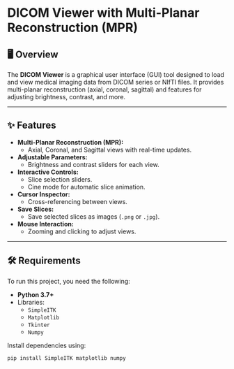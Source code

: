 # DICOM Viewer with Multi-Planar Reconstruction (MPR)

## 🖥️ Overview
The **DICOM Viewer** is a graphical user interface (GUI) tool designed to load and view medical imaging data from DICOM series or NIfTI files. It provides multi-planar reconstruction (axial, coronal, sagittal) and features for adjusting brightness, contrast, and more.

---

## ✨ Features
- **Multi-Planar Reconstruction (MPR):**
  - Axial, Coronal, and Sagittal views with real-time updates.
- **Adjustable Parameters:**
  - Brightness and contrast sliders for each view.
- **Interactive Controls:**
  - Slice selection sliders.
  - Cine mode for automatic slice animation.
- **Cursor Inspector:**
  - Cross-referencing between views.
- **Save Slices:**
  - Save selected slices as images (`.png` or `.jpg`).
- **Mouse Interaction:**
  - Zooming and clicking to adjust views.

---

## 🛠️ Requirements
To run this project, you need the following:
- **Python 3.7+**
- Libraries:
  - `SimpleITK`
  - `Matplotlib`
  - `Tkinter`
  - `Numpy`

Install dependencies using:
```bash
pip install SimpleITK matplotlib numpy
